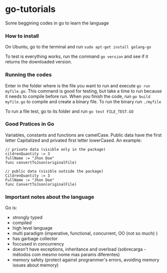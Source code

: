 # go-tutorials
Some beggining codes in go to learn the language

### How to install
On Ubuntu, go to the terminal and run `sudo apt-get install golang-go`

To test is everything works, run the command `go version` and see if it returns the downloaded version.

### Running the codes
Enter in the folder where is the file you want to run and execute `go run myfile.go`. This command is good for testing, but take a time to run because it needs to compile before run. When you finish the code, run `go build myfile.go` to compile and create a binary file. To run the binary run `./myfile`

To run a file test, go to its folder and run  `go test FILE_TEST.GO`

### Good Pratices in Go
Variables, constants and functions are camelCase. Public data have the first letter Capitalized and privated first letter lowerCased. An example:
```
// private data (visible only in the package)
cildrenQuantity := 3
fullName := "Jhon Doe" 
func convertToJson(originalFile)

// public data (visible outside the package)
CildrenQuantity := 3
FullName := "Jhon Doe" 
func ConvertToJson(originalFile)
```

### Important notes about the language
Go is: 
- strongly typed
- compiled
- high level language
- multi paradigm (imperative, functional, concurrent, OO (not so much) )
- has garbage collector
- foccused in concurrency
- doesn't have exceptions, inheritance and overload (sobrecarga - métodos com mesmo nome mas params diferentes)
- memory safety (protect against programmer's errors, avoiding memory issues about memory)
